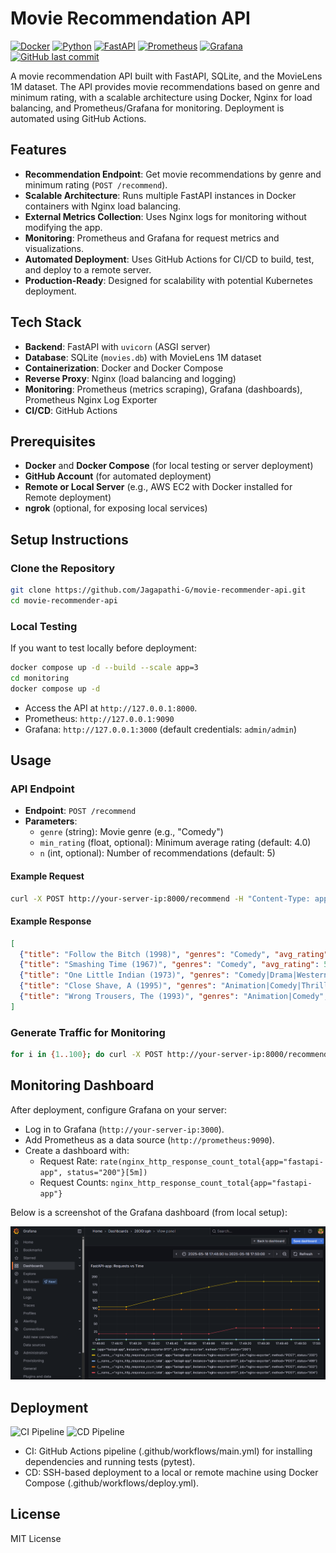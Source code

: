 # Movie Recommendation API

[![Docker](https://img.shields.io/badge/Docker-Enabled-blue?logo=docker)](https://www.docker.com/)
[![Python](https://img.shields.io/badge/Python-3.9%2B-blue?logo=python)](https://www.python.org/)
[![FastAPI](https://img.shields.io/badge/FastAPI-0.68.0-green?logo=fastapi)](https://fastapi.tiangolo.com/)
[![Prometheus](https://img.shields.io/badge/Prometheus-Monitoring-red?logo=prometheus)](https://prometheus.io/)
[![Grafana](https://img.shields.io/badge/Grafana-Dashboards-orange?logo=grafana)](https://grafana.com/)
[![GitHub last commit](https://img.shields.io/github/last-commit/Jagapathi-G/movie-recommender-api)](https://github.com/Jagapathi-G/movie-recommender-api/commits/main)

A movie recommendation API built with FastAPI, SQLite, and the MovieLens 1M dataset. The API provides movie recommendations based on genre and minimum rating, with a scalable architecture using Docker, Nginx for load balancing, and Prometheus/Grafana for monitoring. Deployment is automated using GitHub Actions.

## Features
- **Recommendation Endpoint**: Get movie recommendations by genre and minimum rating (`POST /recommend`).
- **Scalable Architecture**: Runs multiple FastAPI instances in Docker containers with Nginx load balancing.
- **External Metrics Collection**: Uses Nginx logs for monitoring without modifying the app.
- **Monitoring**: Prometheus and Grafana for request metrics and visualizations.
- **Automated Deployment**: Uses GitHub Actions for CI/CD to build, test, and deploy to a remote server.
- **Production-Ready**: Designed for scalability with potential Kubernetes deployment.

## Tech Stack
- **Backend**: FastAPI with `uvicorn` (ASGI server)
- **Database**: SQLite (`movies.db`) with MovieLens 1M dataset
- **Containerization**: Docker and Docker Compose
- **Reverse Proxy**: Nginx (load balancing and logging)
- **Monitoring**: Prometheus (metrics scraping), Grafana (dashboards), Prometheus Nginx Log Exporter
- **CI/CD**: GitHub Actions

## Prerequisites
- **Docker** and **Docker Compose** (for local testing or server deployment)
- **GitHub Account** (for automated deployment)
- **Remote or Local Server** (e.g., AWS EC2 with Docker installed for Remote deployment)
- **ngrok** (optional, for exposing local services)

## Setup Instructions

### Clone the Repository
```bash
git clone https://github.com/Jagapathi-G/movie-recommender-api.git
cd movie-recommender-api
```

### Local Testing
If you want to test locally before deployment:
```bash
docker compose up -d --build --scale app=3
cd monitoring
docker compose up -d
```
- Access the API at `http://127.0.0.1:8000`.
- Prometheus: `http://127.0.0.1:9090`
- Grafana: `http://127.0.0.1:3000` (default credentials: `admin/admin`)


## Usage

### API Endpoint
- **Endpoint**: `POST /recommend`
- **Parameters**:
  - `genre` (string): Movie genre (e.g., "Comedy")
  - `min_rating` (float, optional): Minimum average rating (default: 4.0)
  - `n` (int, optional): Number of recommendations (default: 5)

#### Example Request
```bash
curl -X POST http://your-server-ip:8000/recommend -H "Content-Type: application/json" -d '{"genre": "Comedy", "min_rating": 4.0, "n": 5}'
```

#### Example Response
```json
[
  {"title": "Follow the Bitch (1998)", "genres": "Comedy", "avg_rating": 5.0},
  {"title": "Smashing Time (1967)", "genres": "Comedy", "avg_rating": 5.0},
  {"title": "One Little Indian (1973)", "genres": "Comedy|Drama|Western", "avg_rating": 5.0},
  {"title": "Close Shave, A (1995)", "genres": "Animation|Comedy|Thriller", "avg_rating": 4.52054794520548},
  {"title": "Wrong Trousers, The (1993)", "genres": "Animation|Comedy", "avg_rating": 4.507936507936508}
]
```

### Generate Traffic for Monitoring
```bash
for i in {1..100}; do curl -X POST http://your-server-ip:8000/recommend -H "Content-Type: application/json" -d '{"genre": "Comedy", "min_rating": 4.0, "n": 5}' & done
```

## Monitoring Dashboard
After deployment, configure Grafana on your server:
- Log in to Grafana (`http://your-server-ip:3000`).
- Add Prometheus as a data source (`http://prometheus:9090`).
- Create a dashboard with:
  - Request Rate: `rate(nginx_http_response_count_total{app="fastapi-app", status="200"}[5m])`
  - Request Counts: `nginx_http_response_count_total{app="fastapi-app"}`

Below is a screenshot of the Grafana dashboard (from local setup):

![Grafana Dashboard](grafana-dashboard.png)


## Deployment

![CI Pipeline](https://github.com/Jagapathi-G/movie-recommender-api/actions/workflows/main.yml/badge.svg)
![CD Pipeline](https://github.com/Jagapathi-G/movie-recommender-api/actions/workflows/deploy.yml/badge.svg)

- CI: GitHub Actions pipeline (.github/workflows/main.yml) for installing dependencies and running tests (pytest).
- CD: SSH-based deployment to a local or remote machine using Docker Compose (.github/workflows/deploy.yml).


## License
MIT License

